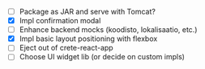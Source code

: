 - [ ] Package as JAR and serve with Tomcat?
- [x] Impl confirmation modal
- [ ] Enhance backend mocks (koodisto, lokalisaatio, etc.)
- [x] Impl basic layout positioning with flexbox
- [ ] Eject out of crete-react-app
- [ ] Choose UI widget lib (or decide on custom impls)
